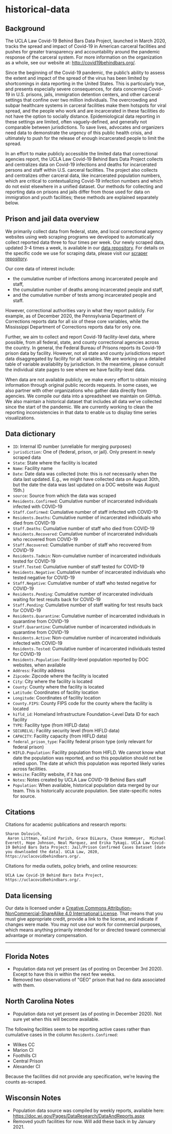 # historical-data

## Background

The UCLA Law Covid-19 Behind Bars Data Project, launched in March 2020, tracks the spread and impact of Covid-19 in American carceral facilities and pushes for greater transparency and accountability around the pandemic response of the carceral system. For more information on the organization as a whole, see our website at: http://covid19behindbars.org/.

Since the beginning of the Covid-19 pandemic, the public’s ability to assess the extent and impact of the spread of the virus has been limited by shortcomings in data reporting in the United States. This is particularly true, and presents especially severe consequences, for data concerning Covid-19 in U.S. prisons, jails, immigration detention centers, and other carceral settings that confine over two million individuals. The overcrowding and subpar healthcare systems in carceral facilities make them hotspots for viral spread, and the people who work and are incarcerated in these facilities do not have the option to socially distance. Epidemiological data reporting in these settings are limited, often vaguely-defined, and generally not comparable between jurisdictions. To save lives, advocates and organizers need data to demonstrate the urgency of this public health crisis, and ultimately to push for the release of enough incarcerated people to limit the spread. 

In an effort to make publicly accessible the limited data that correctional agencies report, the UCLA Law Covid-19 Behind Bars Data Project collects and centralizes data on Covid-19 infections and deaths for incarcerated persons and staff within U.S. carceral facilities. The project also collects and centralizes other carceral data, like incarcerated population numbers, which are critical to contextualizing Covid-19 infection numbers and which do not exist elsewhere in a unified dataset. Our methods for collecting and reporting data on prisons and jails differ from those used for data on immigration and youth facilities; these methods are explained separately below. 

## Prison and jail data overview

We primarily collect data from federal, state, and local correctional agency websites using web scraping programs we developed to automatically collect reported data three to four times per week. Our newly scraped data, updated 3-4 times a week, is available in our [data repository](https://github.com/uclalawcovid19behindbars/data/blob/master/Adult%20Facility%20Counts/adult_facility_covid_counts_today_latest.csv). For details on the specific code we use for scraping data, please visit our [scraper repository](https://github.com/uclalawcovid19behindbars/covid19_behind_bars_scrapers).

Our core data of interest include:

* the cumulative number of infections among incarcerated people and staff,
* the cumulative number of deaths among incarcerated people and staff,
* and the cumulative number of tests among incarcerated people and staff. 

However, correctional authorities vary in what they report publicly. For example, as of December 2020, the Pennsylvania Department of Corrections reports data for all six of these core variables, while the Mississippi Department of Corrections reports data for only one. 

Further, we aim to collect and report Covid-19 facility-level data, where possible, from all federal, state, and county correctional agencies across the country. In general, the Federal Bureau of Prisons reports its Covid-19 prison data by facility. However, not all state and county jurisdictions report data disaggregated by facility for all variables. We are working on a detailed table of variable availability by jurisdiction. In the meantime, please consult the individual state pages to see where we have facility-level data. 

When data are not available publicly, we make every effort to obtain missing information through original public records requests. In some cases, we also partner with other organizations who gather data directly from agencies. We compile our data into a spreadsheet we maintain on GitHub. We also maintain a historical dataset that includes all data we’ve collected since the start of the pandemic. We are currently working to clean the reporting inconsistencies in that data to enable us to display time series visualizations. 

## Data dictionary

* `ID`: Internal ID number (unreliable for merging purposes)
* `jurisdiction`: One of {federal, prison, or jail}. Only present in newly scraped data
* `State`: State where the facility is located
* `Name`: Facility name
* `Date`: Date data was collected (note: this is *not* necessarily when the data last updated. E.g., we might have collected data on August 30th, but the date the data was last updated on a DOC website was August 15th.)
* `source`: Source from which the data was scraped
* `Residents.Confirmed`: Cumulative number of incarcerated individuals infected with COVID-19
* `Staff.Confirmed`: Cumulative number of staff infected with COVID-19
* `Residents.Deaths`: Cumulative number of incarcerated individuals who died from COVID-19
* `Staff.Deaths`: Cumulative number of staff who died from COVID-19
* `Residents.Recovered`: Cumulative number of incarcerated individuals who recovered from COVID-19
* `Staff.Recovered`: Cumulative number of staff who recovered from COVID-19
* `Residents.Tadmin`: Non-cumulative number of incarcerated individuals tested for COVID-19
* `Staff.Tested`: Cumulative number of staff tested for COVID-19
* `Residents.Negative`: Cumulative number of incarcerated individuals who tested negative for COVID-19
* `Staff.Negative`: Cumulative number of staff who tested negative for COVID-19
* `Residents.Pending`: Cumulative number of incarcerated individuals waiting for test results back for COVID-19
* `Staff.Pending`: Cumulative number of staff waiting for test results back for COVID-19
* `Residents.Quarantine`: Cumulative number of incarcerated individuals in quarantine from COVID-19
* `Staff.Quarantine`: Cumulative number of incarcerated individuals in quarantine from COVID-19
* `Residents.Active`: Non-cumulative number of incarcerated individuals infected with COVID-19
* `Residents.Tested`: Cumulative number of incarcerated individuals tested for COVID-19
* `Residents.Population`: Facility-level population reported by DOC websites, when available
* `Address`: Facility address
* `Zipcode`: Zipcode where the facility is located
* `City`: City where the facility is located
* `County`: County where the facility is located
* `Latitude`: Coordinates of facility location
* `Longitude`: Coordinates of facility location
* `County.FIPS`: County FIPS code for the county where the facility is located
* `hifld_id`: Homeland Infrastructure Foundation-Level Data ID for each facility
* `TYPE`: Facility type (from HIFLD data)
* `SECURELVL`: Facility security level (from HIFLD data)
* `CAPACITY`: Facility capacity (from HIFLD data)
* `federal_prison_type`: Facility federal prison type (only relevant for federal prison)
* `HIFLD.Population`: Facility population from HIFLD. We cannot know what date the population was reported, and so this population should not be relied upon. The date at which this population was reported likely varies across facilities. 
* `Website`: Facility website, if it has one
* `Notes`: Notes created by UCLA Law COVID-19 Behind Bars staff
* `Population`: When available, historical population data merged by our team. This is historically accurate population. See state-specific notes for source.  

## Citations 

Citations for academic publications and research reports:

    Sharon Dolovich,
     Aaron Littman, Kalind Parish, Grace DiLaura, Chase Hommeyer,  Michael Everett, Hope Johnson, Neal Marquez, and Erika Tykagi. UCLA Law Covid-19 Behind Bars Data Project: Jail/Prison Confirmed Cases Dataset [date you downloaded the data]. UCLA Law, 2020, https://uclacovidbehindbars.org/.
 
Citations for media outlets, policy briefs, and online resources:

    UCLA Law Covid-19 Behind Bars Data Project, https://uclacovidbehindbars.org/.

## Data licensing

Our data is licensed under a [Creative Commons Attribution-NonCommercial-ShareAlike 4.0 International License](https://creativecommons.org/licenses/by-nc-sa/4.0/). That means that you must give appropriate credit, provide a link to the license, and indicate if changes were made. You may not use our work for commercial purposes, which means anything primarily intended for or directed toward commercial advantage or monetary compensation. 

----------

## Florida Notes
- Population data not yet present (as of posting on December 3rd 2020). Except to have this in within the next few weeks.
- Removed two observations of "GEO" prison that had no data associated with them. 

## North Carolina Notes
- Population data not yet present (as of posting in December 2020). Not sure yet when this will become available. 

The following facilities seem to be reporting active cases rather than cumulative cases in the column `Residents.Confirmed`:
* Wilkes CC 
* Marion CI 
* Foothills CI 
* Central Prison 
* Alexander CI 

Because the facilities did not provide any specification, we're leaving the counts as-scraped. 

## Wisconsin Notes
- Population data source was compiled by weekly reports, available here: https://doc.wi.gov/Pages/DataResearch/DataAndReports.aspx 
- Removed youth facilities for now. Will add these back in by January 2021.